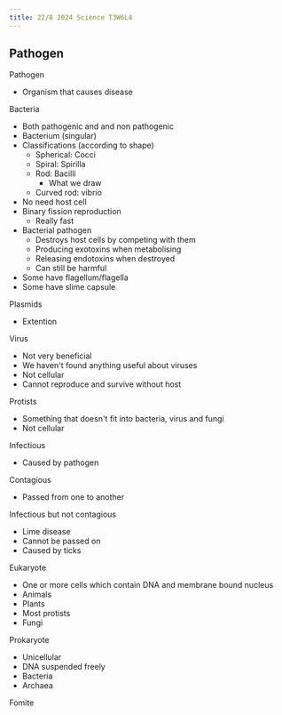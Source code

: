 ```yaml
---
title: 22/8 2024 Science T3W6L4
---
```

## Pathogen
Pathogen
- Organism that causes disease

Bacteria
- Both pathogenic and and non pathogenic
- Bacterium (singular)
- Classifications (according to shape)
	- Spherical: Cocci
	- Spiral: Spirilla
	- Rod: Bacilli
		- What we draw
	- Curved rod: vibrio
- No need host cell
- Binary fission reproduction
	- Really fast
- Bacterial pathogen
	- Destroys host cells by competing with them
	- Producing exotoxins when metabolising
	- Releasing endotoxins when destroyed
	- Can still be harmful
- Some have flagellum/flagella
- Some have slime capsule

Plasmids
- Extention

Virus
- Not very beneficial
- We haven't found anything useful about viruses
- Not cellular
- Cannot reproduce and survive without host

Protists
- Something that doesn't fit into bacteria, virus and fungi
- Not cellular

Infectious
- Caused by pathogen

Contagious
- Passed from one to another

Infectious but not contagious
- Lime disease
- Cannot be passed on
- Caused by ticks

Eukaryote
- One or more cells which contain DNA and membrane bound nucleus
- Animals
- Plants
- Most protists
- Fungi

Prokaryote
- Unicellular
- DNA suspended freely
- Bacteria
- Archaea

Fomite